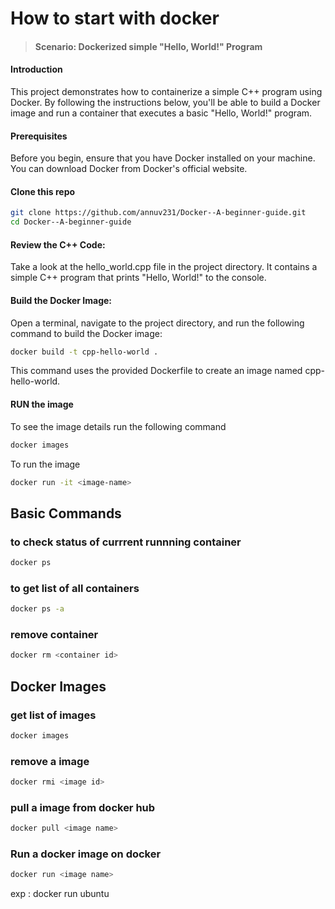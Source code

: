 

# How to start with docker

> #### Scenario: Dockerized simple "Hello, World!" Program

#### Introduction
 This project demonstrates how to containerize a simple C++ program using Docker. By following the instructions below, you'll be able to build a Docker image and run a container that executes a basic "Hello, World!" program.

#### Prerequisites
Before you begin, ensure that you have Docker installed on your machine. You can download Docker from Docker's official website.

#### Clone this repo
```bash
git clone https://github.com/annuv231/Docker--A-beginner-guide.git
cd Docker--A-beginner-guide
```

#### Review the C++ Code:
Take a look at the hello_world.cpp file in the project directory. It contains a simple C++ program that prints "Hello, World!" to the console.
#### Build the Docker Image:
Open a terminal, navigate to the project directory, and run the following command to build the Docker image:

```bash
docker build -t cpp-hello-world .
```
This command uses the provided Dockerfile to create an image named cpp-hello-world.

#### RUN the image

To see the image details run the following command
```bash
docker images
```

To run the image

```bash
docker run -it <image-name>
```

## Basic Commands

### to check status of currrent runnning container

```bash
docker ps 
```

### to get list of all containers

```bash
docker ps -a 
```

### remove container

```bash
docker rm <container id>
```



## Docker Images

### get list of images

```bash
docker images
```

### remove a image

```bash
docker rmi <image id>
```


### pull a image from docker hub 

```bash
docker pull <image name>
```

### Run a docker image on docker

```bash
docker run <image name>
```

exp : docker run ubuntu
